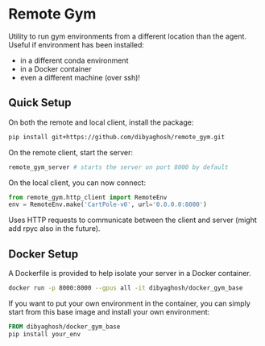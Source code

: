 # Remote Gym

Utility to run gym environments from a different location than the agent. Useful if environment has been installed:

- in a different conda environment
- in a Docker container
- even a different machine (over ssh)!

## Quick Setup

On both the remote and local client, install the package:

```bash
pip install git+https://github.com/dibyaghosh/remote_gym.git
```

On the remote client, start the server:

```bash
remote_gym_server # starts the server on port 8000 by default
```

On the local client, you can now connect:
```python
from remote_gym.http_client import RemoteEnv
env = RemoteEnv.make('CartPole-v0', url='0.0.0.0:8000')
```

Uses HTTP requests to communicate between the client and server (might add rpyc also in the future).

## Docker Setup

A Dockerfile is provided to help isolate your server in a Docker container. 

```bash
docker run -p 8000:8000 --gpus all -it dibyaghosh/docker_gym_base
```

If you want to put your own environment in the container, you can simply start from this base image and install your own environment:

```dockerfile
FROM dibyaghosh/docker_gym_base
pip install your_env
```


